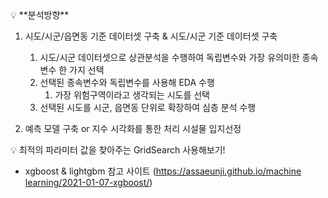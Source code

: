 <aside>
💡 **분석방향**

1. 시도/시군/읍면동 기준 데이터셋 구축 &  시도/시군 기준 데이터셋 구축
    1. 시도/시군 데이터셋으로 상관분석을 수행하여 독립변수와 가장 유의미한 종속변수 한 가지 선택
    2. 선택된 종속변수와 독립변수를 사용해 EDA 수행
        1. 가장 위험구역이라고 생각되는 시도를 선택
    3. 선택된 시도를 시군, 읍면동 단위로 확장하여 심층 분석 수행 

1. 예측 모델 구축 or 지수 시각화를 통한 처리 시설물 입지선정 
</aside>



<aside>
💡 최적의 파라미터 값을 찾아주는 GridSearch 사용해보기!

- xgboost & lightgbm 참고 사이트 ([https://assaeunji.github.io/machine learning/2021-01-07-xgboost/](https://assaeunji.github.io/machine%20learning/2021-01-07-xgboost/))
</aside>
